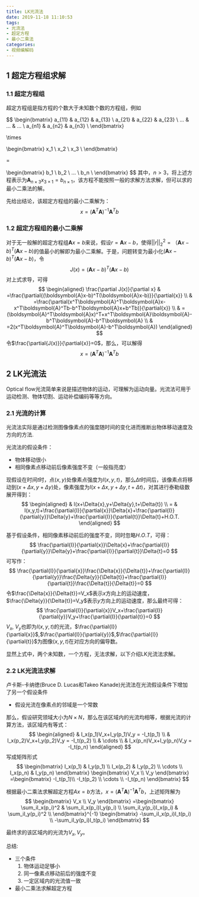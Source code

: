 ```yaml
---
title: LK光流法
date: 2019-11-18 11:10:53
tags:
- 光流法
- 超定方程
- 最小二乘法
categories:
- 视频编解码
---
```

## 1 超定方程组求解

### 1.1 超定方程组

超定方程组是指方程的个数大于未知数个数的方程组，例如

$$
\begin{bmatrix}
a_{11} & a_{12} & a_{13} \\ 
a_{21} & a_{22} & a_{23} \\ 
... & ... & ... \\
a_{n1} & a_{n2} & a_{n3} \\
\end{bmatrix}

\times

\begin{bmatrix} 
x_1 \\ x_2 \\ x_3 \\
\end{bmatrix}

= 

\begin{bmatrix} 
b_1 \\ b_2 \\ ... \\ b_n \\
\end{bmatrix}
$$
其中，$n>3$，将上述方程表示为$\boldsymbol{A}_{n\times3}x_{3\times 1}=b_{n\times 1}$，该方程不能按照一般的求解方法求解，但可以求的最小二乘法的解。

先给出结论，该超定方程组的最小二乘解为：
$$x=(\boldsymbol{A}^{T}\boldsymbol{A})^{-1}\boldsymbol{A}^{T}b$$

### 1.2 超定方程组的最小二乘解
对于无一般解的超定方程组$\boldsymbol{A}x=b$来说，假设$r=\boldsymbol{A}x -b$，使得$||r||^2_2=（\boldsymbol{A}x -b)^{T}(\boldsymbol{A}x -b)$的值最小的解即为最小二乘解。于是，问题转变为最小化$(\boldsymbol{A}x -b)^{T}(\boldsymbol{A}x -b)$，令
$$J(x)=(\boldsymbol{A}x-b)^T(\boldsymbol{A}x-b)$$
对上式求导，可得 
$$
\begin{aligned}
\frac{\partial J(x)}{\partial x} & =\frac{\partial{(\boldsymbol{A}x-b)^T(\boldsymbol{A}x-b)}}{\partial{x}} \\
& =\frac{\partial(x^T\boldsymbol{A}^T\boldsymbol{A}x-x^T\boldsymbol{A}^Tb-b^T\boldsymbol{A}x+b^Tb)}{\partial{x}} \\
& =(\boldsymbol{A}^T\boldsymbol{A}x)^T+x^T\boldsymbol{A}\boldsymbol{A}-b^T\boldsymbol{A}-b^T\boldsymbol{A} \\
& =2(x^T\boldsymbol{A}^T\boldsymbol{A}-b^T\boldsymbol{A})
\end{aligned}
$$
令$\frac{\partial{J(x)}}{\partial{x}}=0$，那么，可以解得
$$
x=(\boldsymbol{A}^T\boldsymbol{A})^{-1}\boldsymbol{A}^Tb
$$

## 2 LK光流法
Optical flow光流简单来说是描述物体的运动，可理解为运动向量。光流法可用于运动检测、物体切割、运动补偿编码等等方向。
### 2.1 光流的计算
光流法实际是通过检测图像像素点的强度随时间的变化进而推断出物体移动速度及方向的方法.

光流法的假设条件：
- 物体移动很小
- 相同像素点移动前后像素强度不变（一般指亮度）

现假设在时间$t$时，点$(x,y)$处像素点强度为$I(x,y,t)$，那么$\Delta{t}$时间后，该像素点将移动到$(x+\Delta{x},y+\Delta{y})$处，像素强度为$I(x+\Delta{x},y+\Delta{y},t+\Delta{t})$，对其进行泰勒级数展开得到：
$$
\begin{aligned}
    & I(x+\Delta{x},y+\Delta{y},t+\Delta{t}) \\
= & I(x,y,t)+\frac{\partial{I}}{\partial{x}}\Delta{x}+\frac{\partial{I}}{\partial{y}}\Delta{y}+\frac{\partial{I}}{\partial{t}}\Delta{t}+H.O.T.
\end{aligned}
$$

基于假设条件，相同像素移动前后的强度不变，同时忽略$H.O.T$，可得：
$$
\frac{\partial{I}}{\partial{x}}\Delta{x}+\frac{\partial{I}}{\partial{y}}\Delta{y}+\frac{\partial{I}}{\partial{t}}\Delta{t}=0
$$
可写作：
$$
\frac{\partial{I}}{\partial{x}}\frac{\Delta{x}}{\Delta{t}}+\frac{\partial{I}}{\partial{y}}\frac{\Delta{y}}{\Delta{t}}+\frac{\partial{I}}{\partial{t}}\frac{\Delta{t}}{\Delta{t}}=0
$$
令$\frac{\Delta{x}}{\Delta{t}}=V_x$表示$x$方向上的运动速度，$\frac{\Delta{y}}{\Delta{t}}=V_y$表示$y$方向上的运动速度，那么最终可得：
$$
\frac{\partial{I}}{\partial{x}}V_x+\frac{\partial{I}}{\partial{y}}V_y+\frac{\partial{I}}{\partial{t}}=0
$$
$V_x$, $V_y$也即为$I(x,y,t)$的光流，$\frac{\partial{I}}{\partial{x}}$,$\frac{\partial{I}}{\partial{y}}$,$\frac{\partial{I}}{\partial{t}}$为图像$(x,y,t)$在对应方向的偏导数。

显然上式中，两个未知数，一个方程，无法求解，以下介绍LK光流法求解。

### 2.2 LK光流法求解
卢卡斯-卡纳徳(Bruce D. Lucas和Takeo Kanade)光流法在光流假设条件下增加了另一个假设条件
- 假设光流在像素点的邻域是一个常数

那么，假设研究领域大小为$N\times{N}$，那么在该区域内的光流均相等，根据光流的计算方法，该区域内有等式：
$$
\begin{aligned}
    & I_x(p_1)V_x+I_y(p_1)V_y = -I_t(p_1) \\
    & I_x(p_2)V_x+I_y(p_2)V_y = -I_t(p_2) \\
    & \cdots                              \\
    & I_x(p_n)V_x+I_y(p_n)V_y = -I_t(p_n)
\end{aligned}
$$
写成矩阵形式
$$
\begin{bmatrix}
    I_x(p_1) & I_y(p_1) \\
    I_x(p_2) & I_y(p_2) \\
    \cdots \\
    I_x(p_n) & I_y(p_n)
\end{bmatrix}
\begin{bmatrix}
    V_x \\ V_y
\end{bmatrix}
=\begin{bmatrix}
    -I_t(p_1)\\
    -I_t(p_2) \\
    \cdots \\
    -I_t(p_n)
\end{bmatrix}
$$

根据最小二乘法求解超定方程$Ax=b$方法，$x=(\boldsymbol{A}^T\boldsymbol{A})^{-1}\boldsymbol{A}^Tb$，上述矩阵解为
$$
\begin{bmatrix}
    V_x \\ V_y
\end{bmatrix}
=\begin{bmatrix}
    \sum_iI_x(p_i)^2 & \sum_iI_x(p_i)I_y(p_i) \\
    \sum_iI_y(p_i)I_x(p_i) & \sum_iI_y(p_i)^2 \\
\end{bmatrix}^{-1}
\begin{bmatrix}
    -\sum_iI_x(p_i)I_t(p_i) \\
    -\sum_iI_y(p_i)I_t(p_i)
\end{bmatrix}
$$

最终求的该区域内的光流为$V_x,V_y$。

总结:
- 三个条件
  1. 物体运动足够小
  2. 同一像素点移动前后的强度不变
  3. 一定区域内的光流值一致
- 最小二乘法求解超定方程
